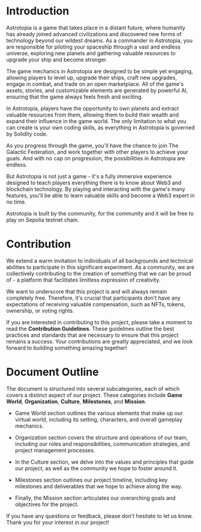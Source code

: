 # Introduction

Astrotopia is a game that takes place in a distant future, where humanity has already joined advanced civilizations and discovered new forms of technology beyond our wildest dreams. As a commander in Astrotopia, you are responsible for piloting your spaceship through a vast and endless universe, exploring new planets and gathering valuable resources to upgrade your ship and become stronger.

The game mechanics in Astrotopia are designed to be simple yet engaging, allowing players to level up, upgrade their ships, craft new upgrades, engage in combat, and trade on an open marketplace. All of the game's assets, stories, and customizable elements are generated by powerful AI, ensuring that the game always feels fresh and exciting.

In Astrotopia, players have the opportunity to own planets and extract valuable resources from them, allowing them to build their wealth and expand their influence in the game world. The only limitation to what you can create is your own coding skills, as everything in Astrotopia is governed by Solidity code.

As you progress through the game, you'll have the chance to join The Galactic Federation, and work together with other players to achieve your goals. And with no cap on progression, the possibilities in Astrotopia are endless.

But Astrotopia is not just a game - it's a fully immersive experience designed to teach players everything there is to know about Web3 and blockchain technology. By playing and interacting with the game's many features, you'll be able to learn valuable skills and become a Web3 expert in no time.

Astrotopia is built by the community, for the community and it will be free to play on Sepolia testnet chain.

# Contribution

We extend a warm invitation to individuals of all backgrounds and technical abilities to participate in this significant experiment. As a community, we are collectively contributing to the creation of something that we can be proud of - a platform that facilitates limitless expression of creativity. 

We want to underscore that this project is and will always remain completely free. Therefore, it's crucial that participants don't have any expectations of receiving valuable compensation, such as NFTs, tokens, ownership, or voting rights.

If you are interested in contributing to this project, please take a moment to read the **Contribution Guidelines**. These guidelines outline the best practices and standards that are necessary to ensure that this project remains a success. Your contributions are greatly appreciated, and we look forward to building something amazing together!

# Document Outline

The document is structured into several subcategories, each of which covers a distinct aspect of our project. These categories include **Game World**, **Organization**, **Culture**, **Milestones**, and **Mission**.

 - Game World section outlines the various elements that make up our virtual world, including its setting, characters, and overall gameplay mechanics. 
 
 - Organization section covers the structure and operations of our team, including our roles and responsibilities, communication strategies, and project management processes.

 - In the Culture section, we delve into the values and principles that guide our project, as well as the community we hope to foster around it.

 - Milestones section outlines our project timeline, including key milestones and deliverables that we hope to achieve along the way. 

 - Finally, the Mission section articulates our overarching goals and objectives for the project.

If you have any questions or feedback, please don't hesitate to let us know. Thank you for your interest in our project!

